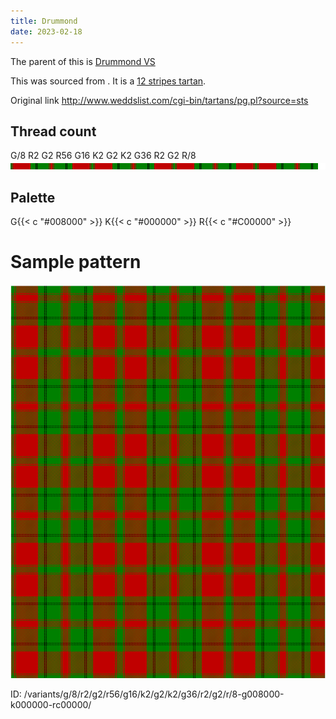 ```yaml
---
title: Drummond
date: 2023-02-18
---
```

The parent of this is [Drummond VS](/tartans/g/8/r2/g2/r56/g16/k2/g2/k2/g36/r2/g2/r/8/)


This was sourced from <no value>.  It is a [12 stripes tartan](/stripes/stripes12/).

Original link http://www.weddslist.com/cgi-bin/tartans/pg.pl?source=sts

## Thread count
G/8 R2 G2 R56 G16 K2 G2 K2 G36 R2 G2 R/8
![Sett](sett.png)

## Palette
G{{< c "#008000" >}} K{{< c "#000000" >}} R{{< c "#C00000" >}}

# Sample pattern

![Tartan detail](tartan.png "G/8 R2 G2 R56 G16 K2 G2 K2 G36 R2 G2 R/8 tartan")

ID: /variants/g/8/r2/g2/r56/g16/k2/g2/k2/g36/r2/g2/r/8-g008000-k000000-rc00000/